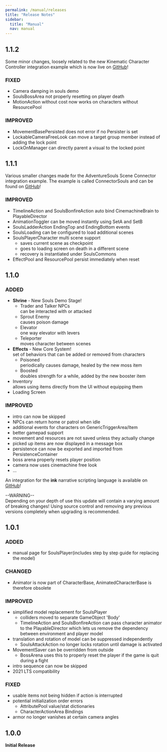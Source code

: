 ```yaml
---
permalink: /manual/releases
title: "Release Notes"
sidebar:
  title: "Manual"
  nav: manual
---
```


## 1.1.2
Some minor changes, loosely related to the new Kinematic Character Controller integration example which is now live on [GitHub](https://github.com/Schossi/AAK_KinematicCharacterController)!  

### FIXED

- Camera damping in souls demo
- SoulsBossArea not properly resetting on player death
- MotionAction without cost now works on characters without ResourcePool

### IMPROVED

- MovementBasePersisted does not error if no Persister is set
- LockableCameraFreeLook can move a target group member instead of adding the lock point
- LockOnManager can directly parent a visual to the locked point

## 1.1.1

Various smaller changes made for the AdventureSouls Scene Connector integration example. The example is called ConnectorSouls and can be found on [GitHub](https://github.com/Schossi/ConnectorSouls)!  

### IMPROVED

- TimelineAction and SoulsBonfireAction auto bind CinemachineBrain to PlayableDirector 
- AnimationToggler can be moved instantly using SetA and SetB
- SoulsLadderAction EndingTop and EndingBottom events
- SoulsLoading can be configured to load additional scenes
- SoulsPlayerCharacter multi scene support
  - saves current scene as checkpoint
  - goes to loading screen on death in a different scene
  - recovery is instantiated under SoulsCommons
- EffectPool and ResourcePool persist immediately when reset

## 1.1.0

### ADDED

- __Shrine__ - New Souls Demo Stage!
  - Trader and Talker NPCs  
  can be interacted with or attacked
  - Sprout Enemy  
  causes poison damage
  - Elevator  
  one way elevator with levers
  - Teleporter  
  moves character between scenes
- __Effects__ - New Core System!  
set of behaviors that can be added or removed from characters
  - Poisoned  
    periodically causes damage, healed by the new moss item
  - Boosted  
    doubles strength for a while, added by the new booster item
- Inventory  
  allows using items directly from the UI without equipping them
- Loading Screen

### IMPROVED

- intro can now be skipped
- NPCs can return home or patrol when idle
- additional events for characters on GenericTriggerArea/Item
- better gamepad support
- movement and resources are not saved unless they actually change
- picked up items are now displayed in a message box
- persistence can now be exported and imported from PersistenceContainer
- boss arena properly resets player position
- camera now uses cinemachine free look
- ...

An integration for the __ink__ narrative scripting language is available on [GitHub](https://github.com/Schossi/AAK_Ink)! 

--WARNING--  
Depending on your depth of use this update will contain a varying amount of breaking changes!
Using source control and removing any previous versions completely when upgrading is recommended.

## 1.0.1

### ADDED

- manual page for SoulsPlayer(includes step by step guide for replacing the model)

### CHANGED

- Animator is now part of CharacterBase, AnimatedCharacterBase is therefore obsolete

### IMPROVED

- simplified model replacement for SoulsPlayer
  - colliders moved to separate GameObject 'Body'
  - TimelineAction and SoulsBonfireAction can pass character animator to the PlayableDirector which lets us remove the dependency between environment and player model
- translation and rotation of model can be suppressed independently
  - SoulsAttackAction no longer locks rotation until damage is activated
- MovementSaver can be overridden from outside
  - BossArena uses this to properly reset the player if the game is quit during a fight
- intro sequence can now be skipped
- 2021 LTS compatibility

### FIXED

- usable items not being hidden if action is interrupted
- potential initialization order errors
  - AttributePool value/stat dictionaries
  - CharacterActionArea Bindings
- armor no longer vanishes at certain camera angles

## 1.0.0

__Initial Release__